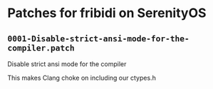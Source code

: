 # Patches for fribidi on SerenityOS

## `0001-Disable-strict-ansi-mode-for-the-compiler.patch`

Disable strict ansi mode for the compiler

This makes Clang choke on including our ctypes.h

